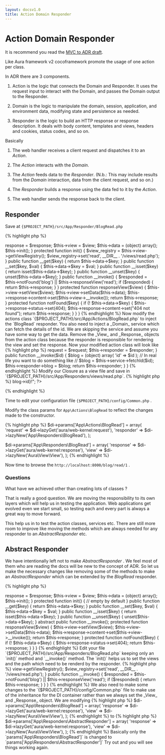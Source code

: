 ```yaml
---
layout: docsv1.0
title: Action Domain Responder
---
```


# Action Domain Responder

It is recommend you read the [MVC to ADR draft](https://github.com/pmjones/adr).

Like Aura framework v2 cocoframework promote the usage of one action per class.

In ADR there are 3 components.

1. Action is the logic that connects the Domain and Responder. It uses the request input to interact with the Domain, and passes the Domain output to the Responder.

1. Domain is the logic to manipulate the domain, session, application, and environment data, modifying state and persistence as needed.

1. Responder is the logic to build an HTTP response or response description. It deals with body content, templates and views, headers and cookies, status codes, and so on.

Basically

1. The web handler receives a client request and dispatches it to an _Action_.

1. The _Action_ interacts with the _Domain_.

1. The _Action_ feeds data to the _Responder_. (N.b.: This may include results from the _Domain_ interaction, data from the client request, and so on.)

1. The _Responder_ builds a response using the data fed to it by the _Action_.

1. The web handler sends the response back to the client.

## Responder

Save at `{$PROJECT_PATH}/src/App/Responder/BlogRead.php`

{% highlight php %}
<?php
/**
 * {$PROJECT_PATH}/src/App/Responders/BlogRead.php
 */
namespace App\Responders;

use Aura\View\View;
use Aura\Web\Response;

class BlogRead
{
    protected $data;

    protected $response;

    protected $view;

    public function __construct(Response $response, View $view)
    {
        $this->response = $response;
        $this->view = $view;
        $this->data = (object) array();
        $this->init();
    }

    protected function init()
    {
        $view_registry = $this->view->getViewRegistry();
        $view_registry->set('read', __DIR__ . '/views/read.php');
    }

    public function __get($key)
    {
        return $this->data->$key;
    }

    public function __set($key, $val)
    {
        $this->data->$key = $val;
    }

    public function __isset($key)
    {
        return isset($this->data->$key);
    }

    public function __unset($key)
    {
        unset($this->data->$key);
    }

    public function __invoke()
    {
        $responded = $this->notFound('blog')
                  || $this->responseView('read');

        if ($responded) {
            return $this->response;
        }
    }

    protected function responseView($view)
    {
        $this->view->setView($view);
        $this->view->setData($this->data);
        $this->response->content->set($this->view->__invoke());
        return $this->response;
    }

    protected function notFound($key)
    {
        if (! $this->data->$key) {
            $this->response->status->set(404);
            $this->response->content->set("404 not found");
            return $this->response;
        }
    }
}
{% endhighlight %}

Now modify the actions class `{$PROJECT_PATH}/src/App/Actions/BlogRead.php` to inject the `BlogRead` responder. You also need to inject a _Domain_ service which can fetch the details of the id. We are skipping the service and assume you have some way to get the data.

Remove the _View_ and _Response_ objects from the action class because the responder is responsible for rendering the view and set the response. Now your modified action class will look like

{% highlight php %}
<?php
/**
 * {$PROJECT_PATH}/src/App/Actions/BlogRead.php
 */
namespace App\Actions;

use Aura\Web\Request;
use App\Responders\BlogRead as BlogReadResponder;

class BlogRead
{
    protected $request;

    protected $responder;

    public function __construct(
        Request $request,
        BlogReadResponder $responder
    ) {
        // you may want to inject some service in-order to fetch the details
        $this->request = $request;
        $this->responder = $responder;
    }

    public function __invoke($id)
    {
        $blog = (object) array(
            'id' => $id
        );
        // In real life you want to do something like
        // $blog = $this->service->fetchId($id);
        $this->responder->blog = $blog;
        return $this->responder;
    }
}
{% endhighlight %}

Modify our Closure as a view file and save in `{$PROJECT_PATH}/src/App/Responders/views/read.php`.

{% highlight php %}
<?php echo "Reading blog post {$this->blog->id}!"; ?>
{% endhighlight %}

Time to edit your configuration file `{$PROJECT_PATH}/config/Common.php` .

Modify the class params for `App\Actions\BlogRead` to reflect the changes made to the constructor.

{% highlight php %}
$di->params['App\Actions\BlogRead'] = array(
    'request' => $di->lazyGet('aura/web-kernel:request'),
    'responder' => $di->lazyNew('App\Responders\BlogRead'),
);

$di->params['App\Responders\BlogRead'] = array(
    'response' => $di->lazyGet('aura/web-kernel:response'),
    'view' => $di->lazyNew('Aura\View\View'),
);
{% endhighlight %}

Now time to browse the `http://localhost:8000/blog/read/1` .

### Questions

What have we achieved other than creating lots of classes ?

That is really a good question. We are moving the responsibility to its own layers which will help us in testing the application.
Web applications get evolved even we start small, so testing each and every part is always a great way to move forward.

This help us in to test the action classes, services etc. There are still more room to improve like moving the methods which are always needed for any responder to an _AbstractResponder_ etc.

## Abstract Responder

We have intentionally left not to make _AbstractResponder_ . We feel most of them who are reading the docs will be new
to the concept of ADR. So let us make the necessary changes like removing some of the methods to make an _AbstractResponder_
which can be extended by the _BlogRead_ responder.

{% highlight php %}
<?php
/**
 * {$PROJECT_PATH}/src/App/Responders/AbstractResponder.php
 */
namespace App\Responders;

use Aura\View\View;
use Aura\Web\Response;

abstract class AbstractResponder
{
    protected $data;

    protected $response;

    protected $view;

    public function __construct(Response $response, View $view)
    {
        $this->response = $response;
        $this->view = $view;
        $this->data = (object) array();
        $this->init();
    }

    protected function init()
    {
        // empty by default
    }

    public function __get($key)
    {
        return $this->data->$key;
    }

    public function __set($key, $val)
    {
        $this->data->$key = $val;
    }

    public function __isset($key)
    {
        return isset($this->data->$key);
    }

    public function __unset($key)
    {
        unset($this->data->$key);
    }

    abstract public function __invoke();

    protected function responseView($view)
    {
        $this->view->setView($view);
        $this->view->setData($this->data);
        $this->response->content->set($this->view->__invoke());
        return $this->response;
    }

    protected function notFound($key)
    {
        if (! $this->data->$key) {
            $this->response->status->set(404);
            return $this->response;
        }
    }
}
{% endhighlight %}

Edit your file `{$PROJECT_PATH}/src/App/Responders/BlogRead.php` keeping only an `init()` method and `__invoke()` method. The `init()` helps us to set the views and the path which need to be renderd by the responder.

{% highlight php %}
<?php
/**
 * {$PROJECT_PATH}/src/App/Responders/BlogRead.php
 */
namespace App\Responders;

use Aura\View\View;
use Aura\Web\Response;

class BlogRead extends AbstractResponder
{
    protected function init()
    {
        $view_registry = $this->view->getViewRegistry();
        $view_registry->set('read', __DIR__ . '/views/read.php');
    }

    public function __invoke()
    {
        $responded = $this->notFound('blog')
                  || $this->responseView('read');

        if ($responded) {
            return $this->response;
        }
    }
}
{% endhighlight %}

We also need to make some changes to the `{$PROJECT_PATH}/config/Common.php` file to make use of the inheritance for the DI container rather than we always set the _View_ and _Response_ object.

We are modifying

{% highlight php %}
$di->params['App\Responders\BlogRead'] = array(
    'response' => $di->lazyGet('aura/web-kernel:response'),
    'view' => $di->lazyNew('Aura\View\View'),
);
{% endhighlight %}

to

{% highlight php %}
$di->params['App\Responders\AbstractResponder'] = array(
    'response' => $di->lazyGet('aura/web-kernel:response'),
    'view' => $di->lazyNew('Aura\View\View'),
);
{% endhighlight %}

Basically only the `params['App\Responders\BlogRead']` is changed to `params['App\Responders\AbstractResponder']`

Try out and you will see things working again.
